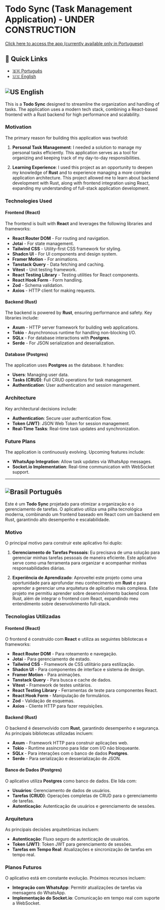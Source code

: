# Todo Sync (Task Management Application) - UNDER CONSTRUCTION
[Click here to access the app (currently available only in Portuguese)](https://todo-sync-frontend.vercel.app/)

## 📑 Quick Links
- [🇧🇷 Português](#-português)
- [🇺🇸 English](#-english)

## ![US](https://raw.githubusercontent.com/stevenrskelton/flag-icon/master/png/16/country-4x3/us.png "United States") English

This is a **Todo Sync** designed to streamline the organization and handling of tasks. The application uses a modern tech stack, combining a React-based frontend with a Rust backend for high performance and scalability.

### Motivation

The primary reason for building this application was twofold:

1. **Personal Task Management**: I needed a solution to manage my personal tasks efficiently. This application serves as a tool for organizing and keeping track of my day-to-day responsibilities.
  
2. **Learning Experience**: I used this project as an opportunity to deepen my knowledge of **Rust** and to experience managing a more complex application architecture. This project allowed me to learn about backend development with Rust, along with frontend integration using React, expanding my understanding of full-stack application development.

### Technologies Used

#### Frontend (React)

The frontend is built with **React** and leverages the following libraries and frameworks:

- **React Router DOM** - For routing and navigation.
- **Jotai** - For state management.
- **Tailwind CSS** - Utility-first CSS framework for styling.
- **Shadcn UI** - For UI components and design system.
- **Framer Motion** - For animations.
- **Tanstack Query** - Data fetching and caching.
- **Vitest** - Unit testing framework.
- **React Testing Library** - Testing utilities for React components.
- **React Hook Form** - Form handling.
- **Zod** - Schema validation.
- **Axios** - HTTP client for making requests.

#### Backend (Rust)

The backend is powered by **Rust**, ensuring performance and safety. Key libraries include:

- **Axum** - HTTP server framework for building web applications.
- **Tokio** - Asynchronous runtime for handling non-blocking I/O.
- **SQLx** - For database interactions with **Postgres**.
- **Serde** - For JSON serialization and deserialization.

#### Database (Postgres)

The application uses **Postgres** as the database. It handles:

- **Users**: Managing user data.
- **Tasks (CRUD)**: Full CRUD operations for task management.
- **Authentication**: User authentication and session management.

### Architecture

Key architectural decisions include:

- **Authentication**: Secure user authentication flow.
- **Token (JWT)**: JSON Web Token for session management.
- **Real-Time Tasks**: Real-time task updates and synchronization.

### Future Plans

The application is continuously evolving. Upcoming features include:

- **WhatsApp Integration**: Allow task updates via WhatsApp messages.
- **Socket.io Implementation**: Real-time communication with WebSocket support.

---

## ![Brasil](https://raw.githubusercontent.com/stevenrskelton/flag-icon/master/png/16/country-4x3/br.png "Brasil") Português

Este é um **Todo Sync** projetado para otimizar a organização e o gerenciamento de tarefas. O aplicativo utiliza uma pilha tecnológica moderna, combinando um frontend baseado em React com um backend em Rust, garantindo alto desempenho e escalabilidade.

### Motivo

O principal motivo para construir este aplicativo foi duplo:

1. **Gerenciamento de Tarefas Pessoais**: Eu precisava de uma solução para gerenciar minhas tarefas pessoais de maneira eficiente. Este aplicativo serve como uma ferramenta para organizar e acompanhar minhas responsabilidades diárias.

2. **Experiência de Aprendizado**: Aproveitei este projeto como uma oportunidade para aprofundar meu conhecimento em **Rust** e para aprender a gerenciar uma arquitetura de aplicativo mais complexa. Este projeto me permitiu aprender sobre desenvolvimento backend com Rust, além de integrar o frontend com React, expandindo meu entendimento sobre desenvolvimento full-stack.

### Tecnologias Utilizadas

#### Frontend (React)

O frontend é construído com **React** e utiliza as seguintes bibliotecas e frameworks:

- **React Router DOM** - Para roteamento e navegação.
- **Jotai** - Para gerenciamento de estado.
- **Tailwind CSS** - Framework de CSS utilitário para estilização.
- **Shadcn UI** - Para componentes de interface e sistema de design.
- **Framer Motion** - Para animações.
- **Tanstack Query** - Para busca e cache de dados.
- **Vitest** - Framework de testes unitários.
- **React Testing Library** - Ferramentas de teste para componentes React.
- **React Hook Form** - Manipulação de formulários.
- **Zod** - Validação de esquemas.
- **Axios** - Cliente HTTP para fazer requisições.

#### Backend (Rust)

O backend é desenvolvido com **Rust**, garantindo desempenho e segurança. As principais bibliotecas utilizadas incluem:

- **Axum** - Framework HTTP para construir aplicações web.
- **Tokio** - Runtime assíncrono para lidar com I/O não bloqueante.
- **SQLx** - Para interações com o banco de dados **Postgres**.
- **Serde** - Para serialização e desserialização de JSON.

#### Banco de Dados (Postgres)

O aplicativo utiliza **Postgres** como banco de dados. Ele lida com:

- **Usuários**: Gerenciamento de dados de usuários.
- **Tarefas (CRUD)**: Operações completas de CRUD para o gerenciamento de tarefas.
- **Autenticação**: Autenticação de usuários e gerenciamento de sessões.

### Arquitetura

As principais decisões arquitetônicas incluem:

- **Autenticação**: Fluxo seguro de autenticação de usuários.
- **Token (JWT)**: Token JWT para gerenciamento de sessões.
- **Tarefas em Tempo Real**: Atualizações e sincronização de tarefas em tempo real.

### Planos Futuros

O aplicativo está em constante evolução. Próximos recursos incluem:

- **Integração com WhatsApp**: Permitir atualizações de tarefas via mensagens do WhatsApp.
- **Implementação do Socket.io**: Comunicação em tempo real com suporte a WebSocket.
